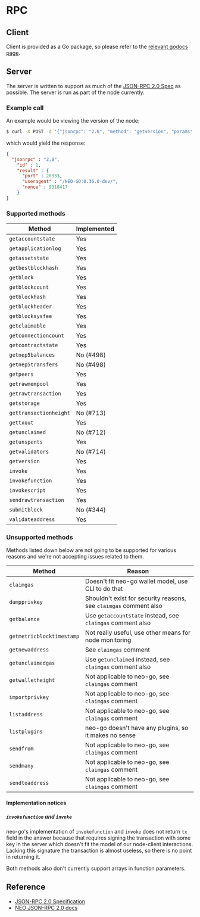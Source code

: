 # RPC

## Client

Client is provided as a Go package, so please refer to the
[relevant godocs page](https://godoc.org/github.com/nspcc-dev/neo-go/pkg/rpc).

## Server

The server is written to support as much of the [JSON-RPC 2.0 Spec](http://www.jsonrpc.org/specification) as possible. The server is run as part of the node currently.

### Example call

An example would be viewing the version of the node:

```bash
$ curl -X POST -d '{"jsonrpc": "2.0", "method": "getversion", "params": [], "id": 1}' http://localhost:20332
```

which would yield the response:

```json
{
  "jsonrpc" : "2.0",
    "id" : 1,
    "result" : {
      "port" : 20333,
      "useragent" : "/NEO-GO:0.36.0-dev/",
      "nonce" : 9318417
    }
}
```

### Supported methods

| Method  | Implemented |
| ------- | ------------|
| `getaccountstate` | Yes |
| `getapplicationlog` | Yes |
| `getassetstate` | Yes |
| `getbestblockhash` | Yes |
| `getblock` | Yes |
| `getblockcount` | Yes |
| `getblockhash` | Yes |
| `getblockheader` | Yes |
| `getblocksysfee` | Yes |
| `getclaimable` | Yes |
| `getconnectioncount` | Yes |
| `getcontractstate` | Yes |
| `getnep5balances` | No (#498) |
| `getnep5transfers` | No (#498) |
| `getpeers` | Yes |
| `getrawmempool` | Yes |
| `getrawtransaction` | Yes |
| `getstorage` | Yes |
| `gettransactionheight` | No (#713) |
| `gettxout` | Yes |
| `getunclaimed` | No (#712) |
| `getunspents` | Yes |
| `getvalidators` | No (#714) |
| `getversion` | Yes |
| `invoke` | Yes |
| `invokefunction` | Yes |
| `invokescript` | Yes |
| `sendrawtransaction` | Yes |
| `submitblock` | No (#344) |
| `validateaddress` | Yes |

### Unsupported methods

Methods listed down below are not going to be supported for various reasons
and we're not accepting issues related to them.

| Method  | Reason |
| ------- | ------------|
| `claimgas` | Doesn't fit neo-go wallet model, use CLI to do that |
| `dumpprivkey` | Shouldn't exist for security reasons, see `claimgas` comment also |
| `getbalance` | Use `getaccountstate` instead, see `claimgas` comment also |
| `getmetricblocktimestamp` | Not really useful, use other means for node monitoring |
| `getnewaddress` | See `claimgas` comment |
| `getunclaimedgas` | Use `getunclaimed` instead, see `claimgas` comment also |
| `getwalletheight` | Not applicable to neo-go, see `claimgas` comment |
| `importprivkey` | Not applicable to neo-go, see `claimgas` comment |
| `listaddress` | Not applicable to neo-go, see `claimgas` comment |
| `listplugins` | neo-go doesn't have any plugins, so it makes no sense |
| `sendfrom` | Not applicable to neo-go, see `claimgas` comment |
| `sendmany` | Not applicable to neo-go, see `claimgas` comment |
| `sendtoaddress` | Not applicable to neo-go, see `claimgas` comment |

#### Implementation notices

##### `invokefunction` and `invoke`

neo-go's implementation of `invokefunction` and `invoke` does not return `tx`
field in the answer because that requires signing the transaction with some
key in the server which doesn't fit the model of our node-client interactions.
Lacking this signature the transaction is almost useless, so there is no point
in returning it.

Both methods also don't currently support arrays in function parameters.

## Reference

* [JSON-RPC 2.0 Specification](http://www.jsonrpc.org/specification)
* [NEO JSON-RPC 2.0 docs](https://docs.neo.org/docs/en-us/reference/rpc/latest-version/api.html)
